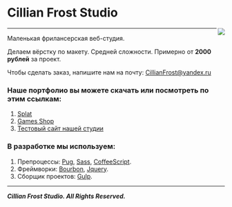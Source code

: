 # Cillian Frost Studio

<img src="http://s019.radikal.ru/i602/1707/60/a9e68ba8e2cb.png" align="right">

---
Маленькая фрилансерская веб-студия.

Делаем вёрстку по макету. Средней сложности. Примерно от **2000 рублей** за проект.

Чтобы сделать заказ, напишите нам на почту: CillianFrost@yandex.ru


### Наше портфолио вы можете скачать или посмотреть по этим ссылкам: 

1. [Splat](https://github.com/CillianFrost/site-portfolio.git) 
2. [Games Shop](https://github.com/CillianFrost/GamazShop.git) 
3. [Тестовый сайт нашей студии](http://clstudio.d98276zy.beget.tech/)


### В разработке мы используем:

1. Препроцессы: [Pug](https://github.com/pugjs/pug), [Sass](https://github.com/sass/sass), [CoffeeScript](https://github.com/jashkenas/coffeescript).
2. Фреймворки: [Bourbon](https://github.com/thoughtbot/bourbon), [Jquery](https://github.com/jquery/jquery).
3. Сборщик проектов: [Gulp](https://github.com/gulpjs/gulp).

---

***Cillian Frost Studio. All Rights Reserved.***



